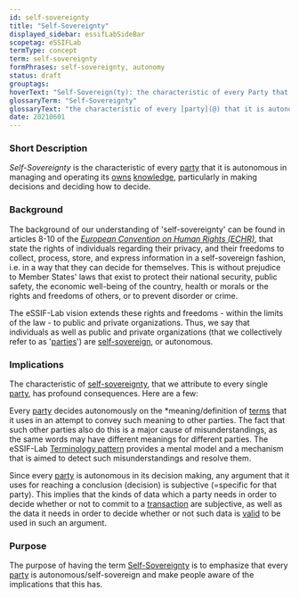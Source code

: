 ```yaml
---
id: self-sovereignty
title: "Self-Sovereignty"
displayed_sidebar: essifLabSideBar
scopetag: eSSIFLab
termType: concept
term: self-sovereignty
formPhrases: self-sovereignty, autonomy
status: draft
grouptags:
hoverText: "Self-Sovereign(ty): the characteristic of every Party that it is autonomous in managing and operating its own Knowledge, particularly in making decisions and deciding how to decide."
glossaryTerm: "Self-Sovereignty"
glossaryText: "the characteristic of every [party](@) that it is autonomous in managing and operating its [owns](@) [knowledge](@), particularly in making decisions and deciding how to decide."
date: 20210601
---
```


### Short Description
*Self-Sovereignty* is the characteristic of every [party](@) that it is autonomous in managing and operating its [owns](@) [knowledge](@), particularly in making decisions and deciding how to decide.

### Background
The background of our understanding of 'self-sovereignty' can be found in articles 8-10 of the [*European Convention on Human Rights (ECHR)*](https://www.echr.coe.int/Pages/home.aspx?p=basictexts/convention), that state the rights of individuals regarding their privacy, and their freedoms to collect, process, store, and express information in a self-sovereign fashion, i.e. in a way that they can decide for themselves. This is without prejudice to Member States' laws that exist to protect their national security, public safety, the economic well-being of the country, health or morals or the rights and freedoms of others, or to prevent disorder or crime.

The eSSIF-Lab vision extends these rights and freedoms - within the limits of the law - to public and private organizations. Thus, we say that individuals as well as public and private organizations (that we collectively refer to as '[parties](@)') are [self-sovereign](self-sovereignty@), or autonomous.

### Implications
The characteristic of [self-sovereignty](@), that we attribute to every single [party](@), has profound consequences. Here are a few:

Every [party](@) decides autonomously on the *meaning/definition of [terms](terminology@) that it uses in an attempt to convey such meaning to other parties. The fact that such other parties also do this is a major cause of misunderstandings, as the same words may have different meanings for different parties. The eSSIF-Lab [Terminology pattern](pattern-terminology@) provides a mental model and a mechanism that is aimed to detect such misunderstandings and resolve them.

Since every [party](@) is autonomous in its decision making, any argument that it uses for reaching a conclusion (decision) is subjective (=specific for that party). This implies that the kinds of data which a party needs in order to decide whether or not to commit to a [transaction](@) are subjective, as well as the data it needs in order to decide whether or not such data is [valid](validate@) to be used in such an argument.

### Purpose
The purpose of having the term [Self-Sovereignty](@) is to emphasize that every [party](@) is autonomous/self-sovereign and make people aware of the implications that this has.
